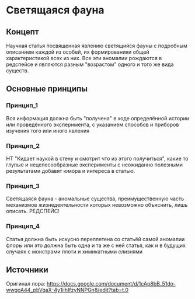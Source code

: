# Светящаяся фауна
## Концепт
Научная статья посвященная явлению светящийся фауны с подробным описанием каждой из особей, их формированияи общей характеристикой всех из них.
Все эти аномалии рождаются в редспейсе и являются разным "возрастом" одного и того же вида существ.

## Основные принципы
### Принцип_1 
Вся информация должна быть "получена" в ходе определённой истории или проведённого эксперимента, с указанием способов и приборов изучения того или иного явления
### Принцип_2
НТ "Кидает наукой в стену и смотрит что из этого получиться", какие то глупые и нецелесообразные эксперименты с неожиданно полезными результатами добавят юмора и интереса в статью.
### Принцип_3
Светящаяся фауна - аномальные существа, преимущественную часть механизмов жизнедеятельности которых невозможно объяснить, лишь описать. РЕДСПЕЙС!
### Принцип_4
Статья должна быть искусно переплетена со статьёй самой аномалии флоры или это должна быть одна и та же с ней статья, как и в будущих случаях с монстрами плоти и химикатными слизнями

## Источники
Оригинал лора: https://docs.google.com/document/d/1cAp8bB_51do-wwgoA44_pbVqaX-4y1iihIfzyNNPGn8/edit?tab=t.0
